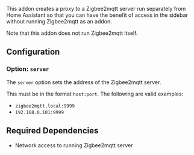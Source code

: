 This addon creates a proxy to a Zigbee2mqtt server run separately from Home Assistant so that you can have the benefit of access in the sidebar without running Zigbee2mqtt as an addon.

Note that this addon does not run Zigbee2mqtt itself.

## Configuration

### Option: `server`

The `server` option sets the address of the Zigbee2mqtt server.

This must be in the format `host:port`. The following are valid examples:

- `zigbee2mqtt.local:9999`
- `192.168.0.101:9999`

## Required Dependencies
- Network access to running Zigbee2mqtt server

